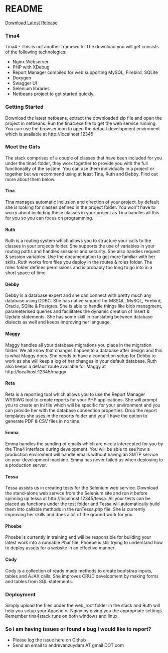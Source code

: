 # README #

[Download Latest Release](https://github.com/andrevanzuydam/tina4stack/releases)

### Tina4 ###
Tina4 - This is not another framework. The download you will get consists of the following technologies:
* Nginx Webserver
* PHP with XDebug
* Report Manager compiled for web supporting MySQL, Firebird, SQLite
* Doxygen
* Swagger UI
* Selenium libraries
* Netbeans project to get started quickly.

### Getting Started ###
Download the latest netbeans, extract the downloaded zip file and open the project in netbeans.  Run the tina4.exe file to get the web service running.  You can use the browser icon to open the default development enviroment which is available at http://localhost:12345

### Meet the Girls ###
The stack comprises of a couple of classes that have been included for you under the tina4 folder, they work together to provide you with the full functionality of the system.  You can use them individually in a project or together but we recommend using at least Tina, Ruth and Debby.  Find out more about them below. 

#### Tina ####
Tina manages automatic inclusion and direction of your project, by default she is looking for classes defined in the project folder.  You won't have to worry about including these classes in your project as Tina handles all this for you so you can focus on programming.

#### Ruth ####
Ruth is a routing system which allows you to structure your calls to the classes in your projects folder. She supports the use of variables in your routing paths and handles sessions and security.  She also handles request & session variables.  Use the documentation to get more familiar with her skills.  Ruth works from files you deploy in the routes & roles folder.  The roles folder defines permissions and is probably too long to go into in a short space of time.

#### Debby ####
Debby is a database expert and she can connect with pretty much any database using ODBC.  She has native support for MSSQL, MySQL, Firebird, Oracle, SQlite & Postgres.  She is able to handle things like blob managment, parameterised queries and facilitates the dynamic creation of Insert & Update statements.  She has some skill in translating between database dialects as well and keeps improving her language.

#### Maggy ####
Maggy handles all your database migrations you place in the migration folder.  We all know that changes happen to a database after design and this is what Maggy does.  She needs to have a connection setup for Debby to work as she will keep a log of her changes in your default database.  Ruth also keeps a default route available for Maggy at http://localhost:12345/maggy

#### Reta ####
Reta is a reporting tool which allows you to use the Report Manager WYSIWG tool to create reports for your PHP applications.  She will prompt you to create an ini file which will be specific for your environment and you can provide her with the database connection properties.  Drop the report templates she uses in the reports folder and you'll have the option to generate PDF & CSV files in no time.

#### Emma ####
Emma handles the sending of emails which are nicely intercepted for you by the Tina4 interface during development.  You will be able to see how a production enviroment will handle emails without having an SMTP service on your development machine.  Emma has never failed us when deploying to a production server.

#### Tessa ####
Tessa assists us in creating tests for the Selenium web service.  Download the stand-alone web service from the Selenium site and run it before spinning up tessa at http://localhost:12345/tessa.  All your tests can be placed as functions under the test folder and Tessa will automatically build them into callable methods in the runTessa.php file. She is currently improving her skills and does a lot of the ground work for you.

#### Phoebe ####
Phoebe is currently in training and will be responsible for building your latest work into a runnable Phar file.  Phoebe is still trying to understand how to deploy assets for a website in an effective manner.

#### Cody ####
Cody is a collection of ready made methods to create bootstrap inputs, tables and AJAX calls.  She improves CRUD development by making forms and tables from SQL statements.


### Deployment ###
Simply upload the files under the web_root folder in the stack and Ruth will help you setup your Apache or Nginx by giving you the appropriate settings.  Remember tina4stack runs on both windows and linux.

### So I am having issues or found a bug I would like to report? ###
* Please log the issue here on Github
* Send an email to andrevanzuydam AT gmail DOT com
